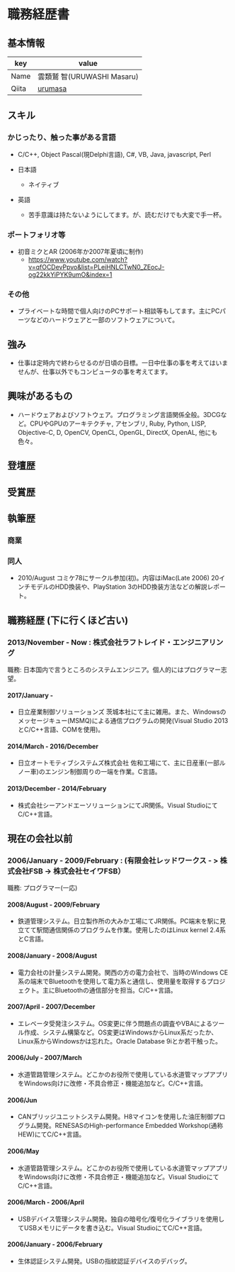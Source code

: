 # 職務経歴書

## 基本情報

|key|value|
|---|-----|
|Name|雲類鷲 智(URUWASHI Masaru)|
|Qiita|[urumasa](http://qiita.com/urumasa)|

## スキル

### かじったり、触った事がある言語

- C/C++, Object Pascal(現Delphi言語), C#, VB, Java, javascript, Perl

- 日本語
  - ネイティブ
- 英語
  - 苦手意識は持たないようにしてます。が、読むだけでも大変で手一杯。

### ポートフォリオ等

- 初音ミクとAR (2006年か2007年夏頃に制作)
  - https://www.youtube.com/watch?v=qfOCDevPpvo&list=PLeiHNLCTwN0_ZEocJ-og22kkYiPYK9umO&index=1

### その他

- プライベートな時間で個人向けのPCサポート相談等もしてます。主にPCパーツなどのハードウェアと一部のソフトウェアについて。

## 強み

- 仕事は定時内で終わらせるのが日頃の目標。一日中仕事の事を考えてはいませんが、仕事以外でもコンピュータの事を考えてます。

## 興味があるもの

- ハードウェアおよびソフトウェア。プログラミング言語関係全般。3DCGなど。CPUやGPUのアーキテクチャ, アセンブリ, Ruby, Python, LISP, Objective-C, D, OpenCV, OpenCL, OpenGL, DirectX, OpenAL, 他にも色々。

## 登壇歴

## 受賞歴

## 執筆歴

### 商業

### 同人

- 2010/August コミケ78にサークル参加(初)。内容はiMac(Late 2006) 20インチモデルのHDD換装や、PlayStation 3のHDD換装方法などの解説レポート。

## 職務経歴 (下に行くほど古い)

### 2013/November - Now : 株式会社ラフトレイド・エンジニアリング

職務: 日本国内で言うところのシステムエンジニア。個人的にはプログラマー志望。

#### 2017/January - 

- 日立産業制御ソリューションズ 茨城本社にて主に雑用。また、Windowsのメッセージキュー(MSMQ)による通信プログラムの開発(Visual Studio 2013とC/C++言語、COMを使用)。

#### 2014/March - 2016/December

- 日立オートモティブシステムズ株式会社 佐和工場にて、主に日産車(一部ルノー車)のエンジン制御周りの一端を作業。C言語。

#### 2013/December - 2014/February

- 株式会社シーアンドエーソリューションにてJR関係。Visual StudioにてC/C++言語。

## 現在の会社以前

### 2006/January - 2009/February : (有限会社レッドワークス - > 株式会社FSB -> 株式会社セイワFSB）

職務: プログラマー(一応)

#### 2008/August - 2009/February

- 鉄道管理システム。日立製作所の大みか工場にてJR関係。PC端末を駅に見立てて駅間通信関係のプログラムを作業。使用したのはLinux kernel 2.4系とC言語。

#### 2008/January - 2008/August

- 電力会社の計量システム開発。関西の方の電力会社で、当時のWindows CE系の端末でBluetoothを使用して電力系と通信し、使用量を取得するプロジェクト。主にBluetoothの通信部分を担当。C/C++言語。

#### 2007/April - 2007/December

- エレベータ受発注システム。OS変更に伴う問題点の調査やVBAによるツール作成、システム構築など。OS変更はWindowsからLinux系だったか、Linux系からWindowsかは忘れた。Oracle Database 9iとか若干触った。

#### 2006/July - 2007/March

- 水道管路管理システム。どこかのお役所で使用している水道管マップアプリをWindows向けに改修・不具合修正・機能追加など。C/C++言語。

#### 2006/Jun

- CANブリッジユニットシステム開発。H8マイコンを使用した油圧制御プログラム開発。RENESASのHigh-performance Embedded Workshop(通称HEW)にてC/C++言語。

#### 2006/May

- 水道管路管理システム。どこかのお役所で使用している水道管マップアプリをWindows向けに改修・不具合修正・機能追加など。Visual StudioにてC/C++言語。

#### 2006/March - 2006/April

- USBデバイス管理システム開発。独自の暗号化/復号化ライブラリを使用してUSBメモリにデータを書き込む。Visual StudioにてC/C++言語。

#### 2006/January - 2006/February

- 生体認証システム開発。USBの指紋認証デバイスのデバッグ。
